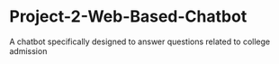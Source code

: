 # Project-2-Web-Based-Chatbot
 A chatbot specifically designed to answer questions related to college admission
